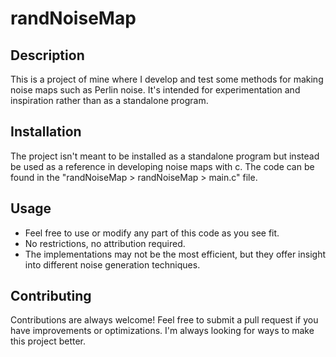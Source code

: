 # randNoiseMap


## Description
This is a project of mine where I develop and test some methods for making noise maps such as Perlin noise. It's intended for experimentation and inspiration rather than as a standalone program.

## Installation
The project isn't meant to be installed as a standalone program but instead be used as a reference in developing noise maps with c. The code can be found in the "randNoiseMap > randNoiseMap > main.c" file.

## Usage
 - Feel free to use or modify any part of this code as you see fit.
 - No restrictions, no attribution required.
 - The implementations may not be the most efficient, but they offer insight into different noise generation techniques.

## Contributing
Contributions are always welcome! Feel free to submit a pull request if you have improvements or optimizations. I'm always looking for ways to make this project better.
